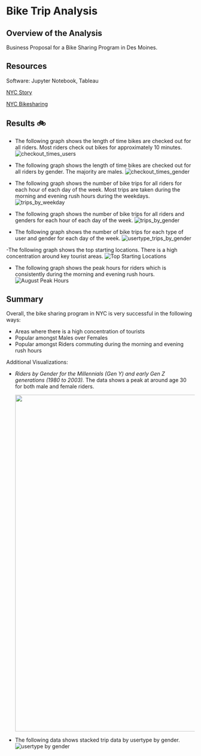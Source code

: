 # Bike Trip Analysis

## Overview of the Analysis

Business Proposal for a Bike Sharing Program in Des Moines.

## Resources
Software: Jupyter Notebook, Tableau

[NYC Story](https://public.tableau.com/profile/ariela.ortiz#!/vizhome/Module14_16153823709240/NYCStory)

[NYC Bikesharing](https://public.tableau.com/profile/ariela.ortiz#!/vizhome/BikesharingStory/bikesharing_story)

## Results :bike:
- The following graph shows the length of time bikes are checked out for all riders. Most riders check out bikes for approximately 10 minutes.
![checkout_times_users](https://user-images.githubusercontent.com/74662680/111018353-53d11600-8386-11eb-9383-6f2e5435c6a5.png)

- The following graph shows the length of time bikes are checked out for all riders by gender. The majority are males.
![checkout_times_gender](https://user-images.githubusercontent.com/74662680/111018482-01442980-8387-11eb-82a7-dd3b0bf5248a.png)

- The following graph shows the number of bike trips for all riders for each hour of each day of the week. Most trips are taken during the morning and evening rush hours during the weekdays.
![trips_by_weekday](https://user-images.githubusercontent.com/74662680/111018530-53854a80-8387-11eb-88cd-7e428a0c9a71.png)

- The following graph shows the number of bike trips for all riders and genders for each hour of each day of the week.
![trips_by_gender](https://user-images.githubusercontent.com/74662680/111018745-a8759080-8388-11eb-8b7b-27e75f3b4d80.png)

- The following graph shows the number of bike trips for each type of user and gender for each day of the week.
![usertype_trips_by_gender](https://user-images.githubusercontent.com/74662680/111018788-f2f70d00-8388-11eb-8020-398463de0e28.png)

-The following graph shows the top starting locations. There is a high concentration around key tourist areas.
![Top Starting Locations](https://user-images.githubusercontent.com/74662680/111018967-3900a080-838a-11eb-9024-7a3ca07ef0a2.png)

- The following graph shows the peak hours for riders which is consistently during the morning and evening rush hours.
![August Peak Hours](https://user-images.githubusercontent.com/74662680/111018970-3dc55480-838a-11eb-906f-003ca60de079.png)

## Summary
Overall, the bike sharing program in NYC is very successful in the following ways:
- Areas where there is a high concentration of tourists
- Popular amongst Males over Females
- Popular amongst Riders commuting during the morning and evening rush hours

Additional Visualizations:
- *Riders by Gender for the Millennials (Gen Y) and early Gen Z generations (1980 to 2003).* The data shows a peak at around age 30 for both male and female riders.

    <img src="https://user-images.githubusercontent.com/74662680/111017387-3b123180-8381-11eb-9faf-cb5ee27b5f3c.png" width="900">

- The following data shows stacked trip data by usertype by gender.
![usertype by gender](https://user-images.githubusercontent.com/74662680/111020048-2b024e00-8391-11eb-9f41-aa0768ebd2c8.png)
